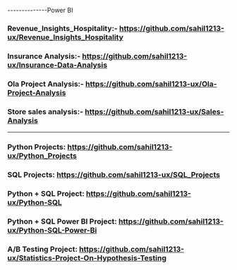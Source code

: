 
--------------Power BI
### Revenue_Insights_Hospitality:- https://github.com/sahil1213-ux/Revenue_Insights_Hospitality
### Insurance Analysis:- https://github.com/sahil1213-ux/Insurance-Data-Analysis
### Ola Project Analysis:- https://github.com/sahil1213-ux/Ola-Project-Analysis
### Store sales analysis:- https://github.com/sahil1213-ux/Sales-Analysis

--------------
### Python Projects: https://github.com/sahil1213-ux/Python_Projects

### SQL Projects: https://github.com/sahil1213-ux/SQL_Projects


### Python + SQL Project: https://github.com/sahil1213-ux/Python-SQL


### Python + SQL Power BI Project: https://github.com/sahil1213-ux/Python-SQL-Power-Bi

### A/B Testing Project: https://github.com/sahil1213-ux/Statistics-Project-On-Hypothesis-Testing







